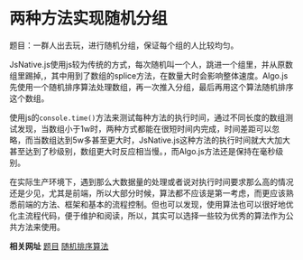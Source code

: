 # 两种方法实现随机分组

题目：一群人出去玩，进行随机分组，保证每个组的人比较均匀。

JsNative.js使用js较为传统的方式，每次随机叫一个人，跳进一个组里，并从原数组里踢掉,，其中用到了数组的splice方法，在数量大时会影响整体速度。Algo.js先使用一个随机排序算法处理数组，再一次推入分组，最后再用这个算法随机排序这个数组。

使用js的`console.time()`方法来测试每种方法的执行时间，通过不同长度的数组测试发现，当数组小于1w时，两种方式都能在很短时间内完成，时间差距可以忽略，而当数组达到5w多甚至更大时，JsNative.js这种方法的执行时间就大大加大甚至达到了秒级别，数组更大时反应相当慢。，而Algo.js方法还是保持在毫秒级别。

在实际生产环境下，遇到那么大数据量的处理或者说对执行时间要求那么高的情况还是少见，尤其是前端，所以大部分时候，算法都不应该是第一考虑，而更应该熟悉前端的方法、框架和基本的流程控制。但也可以发现，使用算法也可以很好地优化主流程代码，便于维护和阅读，所以，其实可以选择一些较为优秀的算法作为公共方法来使用。

**相关网址** [题目](https://github.com/sofish/learn-js/issues/8) [随机排序算法](https://bost.ocks.org/mike/shuffle/)
